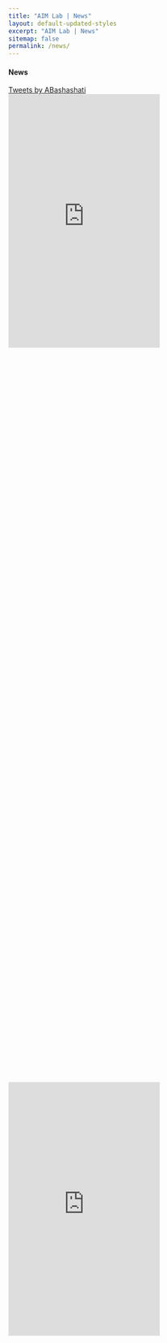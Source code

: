 ```yaml
---
title: "AIM Lab | News"
layout: default-updated-styles
excerpt: "AIM Lab | News"
sitemap: false
permalink: /news/
---
```

<div class="news-hero-container">
</div>

<div>
    <div class="col-lg-12" style="min-height: 50vh">
    <h4 class="publications-title">News</h4>
        <div class="news-container">
            <div class="twitter-col">
                <a class="twitter-timeline" href="https://twitter.com/ABashashati?ref_src=twsrc%5Etfw">Tweets by ABashashati</a> <script async src="https://platform.twitter.com/widgets.js" charset="utf-8"></script>
            </div>
            <div class="linkedin-col">
                <iframe src="https://www.linkedin.com/embed/feed/update/urn:li:share:7211767321130881024" style="min-height:500px; flex:1" frameborder="0" allowfullscreen="" title="Embedded post"></iframe>
            </div>
        </div>
    </div>
</div>
            </div>
            <div class="linkedin-col">
                <iframe src="https://www.linkedin.com/embed/feed/update/urn:li:share:7211767321130881024" style="min-height:500px; flex:1" frameborder="0" allowfullscreen="" title="Embedded post"></iframe>
            </div>
        </div>
    </div>
</div>
